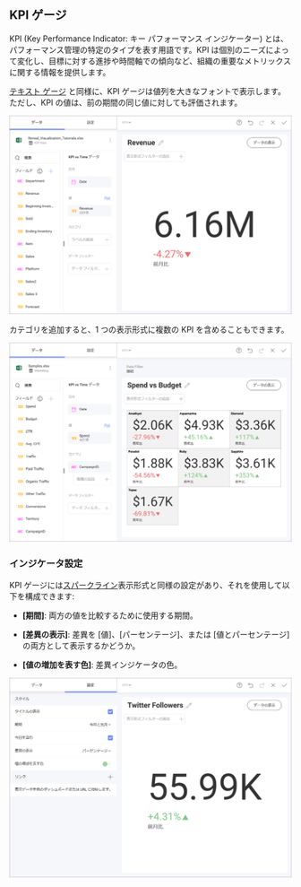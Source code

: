 ## KPI ゲージ

KPI (Key Performance Indicator: キー パフォーマンス インジケーター) とは、パフォーマンス管理の特定のタイプを表す用語です。KPI は個別のニーズによって変化し、目標に対する進捗や時間軸での傾向など、組織の重要なメトリックスに関する情報を提供します。

[テキスト ゲージ](gauge-charts.html#text-gauge) と同様に、KPI ゲージは値列を大きなフォントで表示します。ただし、KPI の値は、前の期間の同じ値に対しても評価されます。

<img src="images/pivot-editor-view-kpi-gauge.png" alt="KPI Gauge view in the Visualization editor" class="responsive-img"/>

カテゴリを追加すると、1 つの表示形式に複数の KPI を含めることもできます。

<img src="images/multiple-kpi-gauges.png" alt="Multiple KPI Gauges" class="responsive-img"/>

### インジケータ設定

KPI ゲージには[スパークライン](sparkline-charts.html)表示形式と同様の設定があり、それを使用して以下を構成できます:

  - **[期間]**: 両方の値を比較するために使用する期間。

  - **[差異の表示]**: 差異を [値]、[パーセンテージ]、または [値とパーセンテージ] の両方として表示するかどうか。

  - **[値の増加を表す色]**: 差異インジケータの色。

<img src="images/advanced-settings-kpi-gauge.png" alt="Advanced Settings KPI Gauge" class="responsive-img"/>
